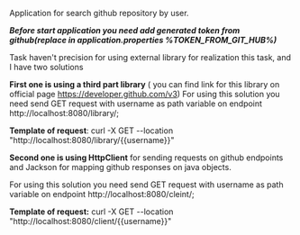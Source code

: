Application for search github repository by user.

**_Before start application you need add generated token from github(replace in application.properties %TOKEN_FROM_GIT_HUB%)_**

Task haven't precision for using external library for realization this task, and I have two solutions

**First one is using a third part library** ( you can find link for this library on official page https://developer.github.com/v3)
For using this solution you need send GET request with username as path variable  on endpoint http://localhost:8080/library/;

**Template of request**:
curl -X GET --location "http://localhost:8080/library/{{username}}"

**Second one is using HttpClient** for sending requests on github endpoints and Jackson for mapping github responses on java objects.

For using this solution you need send GET request with username as path variable on endpoint http://localhost:8080/cleint/;

**Template of request:**
curl -X GET --location "http://localhost:8080/client/{{username}}"